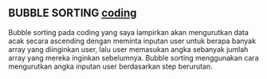 ## BUBBLE SORTING <a href="Sorting/Bubble Sorting/Bubble Sorting Tugas.c"> coding </a>
<p> Bubble sorting pada coding yang saya lampirkan akan mengurutkan data acak secara ascending dengan meminta inputan user untuk berapa banyak array yang diinginkan user, lalu user memasukan angka sebanyak jumlah array yang mereka inginkan sebelumnya. Bubble sorting menggunakan cara mengurutkan angka inputan user berdasarkan step berurutan. </p>
